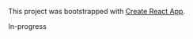 This project was bootstrapped with [Create React App](https://github.com/facebookincubator/create-react-app).

In-progress
